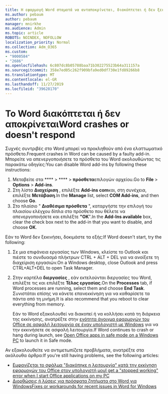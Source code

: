 ```yaml
---
title: Η εφαρμογή Word σταματά να ανταποκρίνεται, διακόπτεται ή δεν ξεκινά
ms.author: pebaum
author: pebaum
manager: mnirkhe
ms.audience: Admin
ms.topic: article
ROBOTS: NOINDEX, NOFOLLOW
localization_priority: Normal
ms.collection: Adm_O365
ms.custom:
- "9000584"
- "2686"
ms.openlocfilehash: 6c807dc8b05788baa71b302275523b64a311157a
ms.sourcegitcommit: 358e7ed05c262f909bfa9ed0df730e1fd89266b8
ms.translationtype: MT
ms.contentlocale: el-GR
ms.lasthandoff: 11/27/2019
ms.locfileid: "39628170"
---
```

# <a name="word-crashes-or-doesnt-respond"></a><span data-ttu-id="d3b2b-102">Το Word διακόπτεται ή δεν αποκρίνεται</span><span class="sxs-lookup"><span data-stu-id="d3b2b-102">Word crashes or doesn't respond</span></span>

<span data-ttu-id="d3b2b-103">Συχνές συντριβές στο Word μπορεί να προκληθούν από ένα ελαττωματικό πρόσθετο.</span><span class="sxs-lookup"><span data-stu-id="d3b2b-103">Frequent crashes in Word can be caused by a faulty add-in.</span></span> <span data-ttu-id="d3b2b-104">Μπορείτε να απενεργοποιήσετε τα πρόσθετα του Word ακολουθώντας τις παρακάτω οδηγίες:</span><span class="sxs-lookup"><span data-stu-id="d3b2b-104">You can disable Word add-ins by following these instructions:</span></span>

1. <span data-ttu-id="d3b2b-105">Μεταβείτε στα \*\*\*\* > \*\*\*\* > **πρόσθετα**επιλογών αρχείου.</span><span class="sxs-lookup"><span data-stu-id="d3b2b-105">Go to **File** > **Options** > **Add-ins**.</span></span>
2. <span data-ttu-id="d3b2b-106">Στη λίστα **Διαχείριση** , επιλέξτε **Add-ins com**και, στη συνέχεια, επιλέξτε **Μετάβαση**.</span><span class="sxs-lookup"><span data-stu-id="d3b2b-106">In the **Manage** list, select **COM Add-ins**, and then choose **Go**.</span></span>
3. <span data-ttu-id="d3b2b-107">Στο πλαίσιο " **Διαθέσιμα πρόσθετα** ", καταργήστε την επιλογή του πλαισίου ελέγχου δίπλα στο πρόσθετο που θέλετε να απενεργοποιήσετε και επιλέξτε **"ΟΚ**".</span><span class="sxs-lookup"><span data-stu-id="d3b2b-107">In the **Add-Ins available** box, clear the check box next to the add-in that you want to disable, and choose **OK**.</span></span>

<span data-ttu-id="d3b2b-108">Εάν το Word δεν ξεκινήσει, δοκιμάστε τα εξής:</span><span class="sxs-lookup"><span data-stu-id="d3b2b-108">If Word doesn't start, try the following:</span></span>

1.   <span data-ttu-id="d3b2b-109">Σε μια επιφάνεια εργασίας των Windows, κλείστε το Outlook και πιέστε το συνδυασμό πλήκτρων CTRL + ALT + DEL για να ανοίξετε τη διαχείριση εργασιών.</span><span class="sxs-lookup"><span data-stu-id="d3b2b-109">On a Windows desktop, close Outlook and press CTRL+ALT+DEL to open Task Manager.</span></span> 
2. <span data-ttu-id="d3b2b-110">Στην καρτέλα **διεργασίες** , εάν εκτελούνται διεργασίες του Word, επιλέξτε τις και επιλέξτε **Τέλος εργασίας**.</span><span class="sxs-lookup"><span data-stu-id="d3b2b-110">On the **Processes** tab, if Word processes are running, select them and choose **End Task**.</span></span> <span data-ttu-id="d3b2b-111">Συνιστάται επίσης να κάνετε επανεκκίνηση για να καθαρίσετε τα πάντα από τη μνήμη.</span><span class="sxs-lookup"><span data-stu-id="d3b2b-111">It is also recommend that you reboot to clear everything from memory.</span></span>

    <span data-ttu-id="d3b2b-112">Εάν το Word εξακολουθεί να διακοπεί ή να κολλήσει κατά τη διάρκεια της εκκίνησης, ανατρέξτε στην [ενότητα άνοιγμα εφαρμογών του Office σε ασφαλή λειτουργία σε έναν υπολογιστή με Windows](https://support.office.com/article/Open-Office-apps-in-safe-mode-on-a-Windows-PC-dedf944a-5f4b-4afb-a453-528af4f7ac72) για να την εκκινήσετε σε ασφαλή λειτουργία.</span><span class="sxs-lookup"><span data-stu-id="d3b2b-112">If Word continues to crash or hang during launch, see [Open Office apps in safe mode on a Windows PC](https://support.office.com/article/Open-Office-apps-in-safe-mode-on-a-Windows-PC-dedf944a-5f4b-4afb-a453-528af4f7ac72) to launch it in Safe mode.</span></span>

<span data-ttu-id="d3b2b-113">Αν εξακολουθείτε να αντιμετωπίζετε προβλήματα, ανατρέξτε στα ακόλουθα άρθρα:</span><span class="sxs-lookup"><span data-stu-id="d3b2b-113">If you're still having problems, see the following articles:</span></span> 
- [<span data-ttu-id="d3b2b-114">Εμφανίζεται το σφάλμα "διακόπηκε η λειτουργία" κατά την εκκίνηση εφαρμογών του Office στον υπολογιστή μου</span><span class="sxs-lookup"><span data-stu-id="d3b2b-114">I get a "stopped working" error when I start Office applications on my PC</span></span>](https://support.office.com/article/52bd7985-4e99-4a35-84c8-2d9b8301a2fa)
- [<span data-ttu-id="d3b2b-115">Διορθώσεις ή λύσεις για πρόσφατα ζητήματα στο Word για Windows</span><span class="sxs-lookup"><span data-stu-id="d3b2b-115">Fixes or workarounds for recent issues in Word for Windows</span></span>](https://support.office.com/article/bf6bf17c-2807-4871-83ce-e337ae8f0b86)